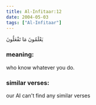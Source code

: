 ```yaml
---
title: Al-Infitaar:12
date: 2004-05-03
tags: ["Al-Infitaar"]
---
```

يَعْلَمُونَ مَا تَفْعَلُونَ
### meaning: 
who know whatever you do.
### similar verses: 

our AI can't find any similar verses




